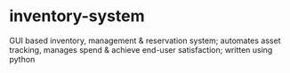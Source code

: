 # inventory-system
 GUI based inventory, management &amp; reservation system; automates asset tracking, manages spend &amp; achieve end-user satisfaction; written using python
